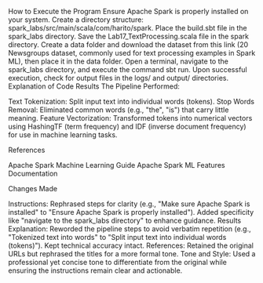 How to Execute the Program
Ensure Apache Spark is properly installed on your system.
Create a directory structure: spark_labs/src/main/scala/com/harito/spark.
Place the build.sbt file in the spark_labs directory.
Save the Lab17_TextProcessing.scala file in the spark directory.
Create a data folder and download the dataset from this link (20 Newsgroups dataset, commonly used for text processing examples in Spark ML), then place it in the data folder.
Open a terminal, navigate to the spark_labs directory, and execute the command sbt run.
Upon successful execution, check for output files in the logs/ and output/ directories.
Explanation of Code Results
The Pipeline Performed:

Text Tokenization: Split input text into individual words (tokens).
Stop Words Removal: Eliminated common words (e.g., "the", "is") that carry little meaning.
Feature Vectorization: Transformed tokens into numerical vectors using HashingTF (term frequency) and IDF (inverse document frequency) for use in machine learning tasks.

References

Apache Spark Machine Learning Guide
Apache Spark ML Features Documentation

Changes Made

Instructions: Rephrased steps for clarity (e.g., "Make sure Apache Spark is installed" to "Ensure Apache Spark is properly installed"). Added specificity like "navigate to the spark_labs directory" to enhance guidance.
Results Explanation: Reworded the pipeline steps to avoid verbatim repetition (e.g., "Tokenized text into words" to "Split input text into individual words (tokens)"). Kept technical accuracy intact.
References: Retained the original URLs but rephrased the titles for a more formal tone.
Tone and Style: Used a professional yet concise tone to differentiate from the original while ensuring the instructions remain clear and actionable.